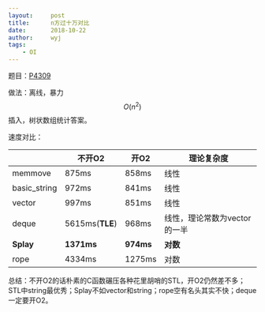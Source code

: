```yaml
---
layout:		post
title:		n方过十万对比
date:		2018-10-22
author:		wyj
tags:
    - OI
---
```


题目：[P4309](https://www.luogu.org/problemnew/show/P4309)

做法：离线，暴力$$O(n^2)$$插入，树状数组统计答案。

速度对比：

|   | 不开O2 | 开O2 | 理论复杂度 |
| - | ----- | ----- | ------- |
| memmove | 875ms | 858ms | 线性 |
| basic_string | 972ms | 841ms | 线性 |
| vector | 997ms | 851ms | 线性 |
| deque | 5615ms(**TLE**) | 968ms | 线性，理论常数为vector的一半|
| **Splay** | **1371ms** | **974ms** | **对数** |
| rope | 4334ms | 1275ms | 对数 |

总结：不开O2的话朴素的C函数碾压各种花里胡哨的STL，开O2仍然差不多；STL中string最优秀；Splay不如vector和string；rope空有名头其实不快；deque一定要开O2。
